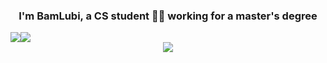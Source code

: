### <div align="center">I'm BamLubi, a CS student 👨‍💻 working for a master's degree</div>  

<div align="center" style="display:flex;flex-direction: row;">
  <img src="https://github-readme-stats.vercel.app/api/top-langs/?username=BamLubi&theme=lighth&layout=compact" />
  <img src="https://github-readme-stats.vercel.app/api?username=BamLubi&show_icons=true&icon_color=CE1D2D&text_color=718096&bg_color=ffffff&hide_title=true&count_private=true" />
</div>

<div align="center">
  <img src="https://komarev.com/ghpvc/?username=BamLubi&&style=flat-square" align="center" />
</div>  
